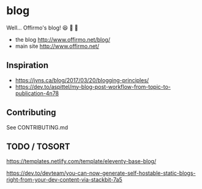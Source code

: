 # blog
Well… Offirmo's blog! :satisfied: :metal: :construction_worker:

* the blog http://www.offirmo.net/blog/
* main site http://www.offirmo.net/


## Inspiration
* https://jvns.ca/blog/2017/03/20/blogging-principles/
* https://dev.to/aspittel/my-blog-post-workflow-from-topic-to-publication-4n78

## Contributing
See CONTRIBUTING.md


## TODO / TOSORT
https://templates.netlify.com/template/eleventy-base-blog/

https://dev.to/devteam/you-can-now-generate-self-hostable-static-blogs-right-from-your-dev-content-via-stackbit-7a5

